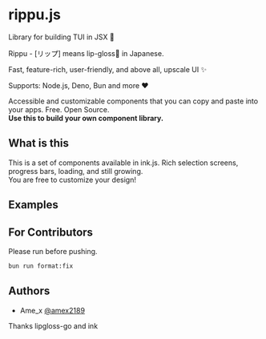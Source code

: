 # rippu.js
Library for building TUI in JSX 💄

Rippu - [リップ] means lip-gloss💄 in Japanese.

Fast, feature-rich, user-friendly, and above all, upscale UI ✨

Supports: Node.js, Deno, Bun and more :heart:

Accessible and customizable components that you can copy and paste into your apps. Free. Open Source.  
**Use this to build your own component library.**

## What is this

This is a set of components available in ink.js. Rich selection screens, progress bars, loading, and still growing.   
You are free to customize your design!

## Examples

## For Contributors

Please run before pushing.

```bash
bun run format:fix
```

## Authors
- Ame_x [@amex2189](https://x.com/amex2189)

Thanks lipgloss-go and ink
